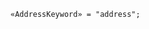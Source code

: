 <!-- This file is generated automatically by infrastructure scripts. Please don't edit by hand. -->

```{ .ebnf .slang-ebnf #AddressKeyword }
«AddressKeyword» = "address";
```
